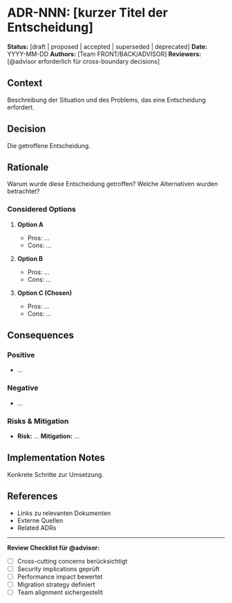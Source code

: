 # ADR-NNN: [kurzer Titel der Entscheidung]

**Status:** [draft | proposed | accepted | superseded | deprecated]
**Date:** YYYY-MM-DD
**Authors:** [Team FRONT/BACK/ADVISOR]
**Reviewers:** [@advisor erforderlich für cross-boundary decisions]

## Context

Beschreibung der Situation und des Problems, das eine Entscheidung erfordert.

## Decision

Die getroffene Entscheidung.

## Rationale

Warum wurde diese Entscheidung getroffen? Welche Alternativen wurden betrachtet?

### Considered Options

1. **Option A**
   - Pros: ...
   - Cons: ...

2. **Option B**  
   - Pros: ...
   - Cons: ...

3. **Option C (Chosen)**
   - Pros: ...
   - Cons: ...

## Consequences

### Positive
- ...

### Negative
- ...

### Risks & Mitigation
- **Risk:** ...
  **Mitigation:** ...

## Implementation Notes

Konkrete Schritte zur Umsetzung.

## References

- Links zu relevanten Dokumenten
- Externe Quellen
- Related ADRs

---

**Review Checklist für @advisor:**
- [ ] Cross-cutting concerns berücksichtigt
- [ ] Security implications geprüft  
- [ ] Performance impact bewertet
- [ ] Migration strategy definiert
- [ ] Team alignment sichergestellt